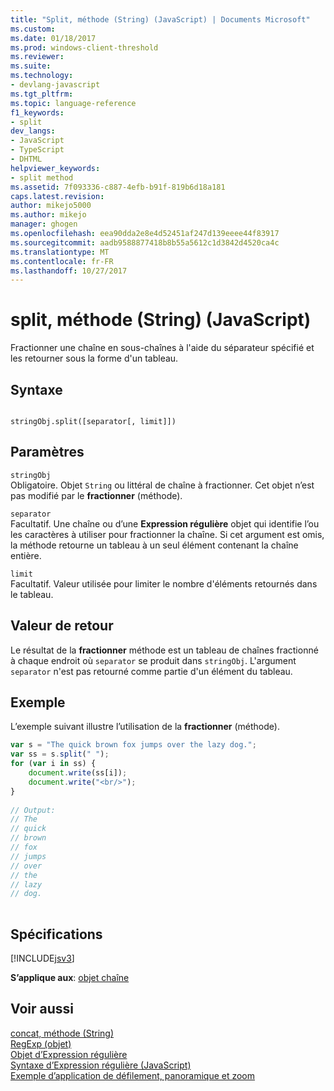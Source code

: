 ```yaml
---
title: "Split, méthode (String) (JavaScript) | Documents Microsoft"
ms.custom: 
ms.date: 01/18/2017
ms.prod: windows-client-threshold
ms.reviewer: 
ms.suite: 
ms.technology:
- devlang-javascript
ms.tgt_pltfrm: 
ms.topic: language-reference
f1_keywords:
- split
dev_langs:
- JavaScript
- TypeScript
- DHTML
helpviewer_keywords:
- split method
ms.assetid: 7f093336-c887-4efb-b91f-819b6d18a181
caps.latest.revision: 
author: mikejo5000
ms.author: mikejo
manager: ghogen
ms.openlocfilehash: eea90dda2e8e4d52451af247d139eeee44f83917
ms.sourcegitcommit: aadb9588877418b8b55a5612c1d3842d4520ca4c
ms.translationtype: MT
ms.contentlocale: fr-FR
ms.lasthandoff: 10/27/2017
---
```

# <a name="split-method-string-javascript"></a>split, méthode (String) (JavaScript)
Fractionner une chaîne en sous-chaînes à l'aide du séparateur spécifié et les retourner sous la forme d'un tableau.  
  
## <a name="syntax"></a>Syntaxe  
  
```  
  
stringObj.split([separator[, limit]])  
```  
  
## <a name="parameters"></a>Paramètres  
 `stringObj`  
 Obligatoire. Objet `String` ou littéral de chaîne à fractionner. Cet objet n’est pas modifié par le **fractionner** (méthode).  
  
 `separator`  
 Facultatif. Une chaîne ou d’une **Expression régulière** objet qui identifie l’ou les caractères à utiliser pour fractionner la chaîne. Si cet argument est omis, la méthode retourne un tableau à un seul élément contenant la chaîne entière.  
  
 `limit`  
 Facultatif. Valeur utilisée pour limiter le nombre d'éléments retournés dans le tableau.  
  
## <a name="return-value"></a>Valeur de retour  
 Le résultat de la **fractionner** méthode est un tableau de chaînes fractionné à chaque endroit où `separator` se produit dans `stringObj`. L'argument `separator` n'est pas retourné comme partie d'un élément du tableau.  
  
## <a name="example"></a>Exemple  
 L’exemple suivant illustre l’utilisation de la **fractionner** (méthode).  
  
```JavaScript  
var s = "The quick brown fox jumps over the lazy dog.";  
var ss = s.split(" ");  
for (var i in ss) {  
    document.write(ss[i]);  
    document.write("<br/>");  
}  
  
// Output:   
// The  
// quick  
// brown  
// fox  
// jumps  
// over  
// the  
// lazy  
// dog.  
  
```  
  
## <a name="requirements"></a>Spécifications  
 [!INCLUDE[jsv3](../../javascript/reference/includes/jsv3-md.md)]  
  
 **S’applique aux**: [objet chaîne](../../javascript/reference/string-object-javascript.md)  
  
## <a name="see-also"></a>Voir aussi  
 [concat, méthode (String)](../../javascript/reference/concat-method-string-javascript.md)   
 [RegExp (objet)](../../javascript/reference/regexp-object-javascript.md)   
 [Objet d’Expression régulière](../../javascript/reference/regular-expression-object-javascript.md)   
 [Syntaxe d’Expression régulière (JavaScript)](http://msdn.microsoft.com/en-us/ab0766e1-7037-45ed-aa23-706f58358c0e)   
 [Exemple d’application de défilement, panoramique et zoom](http://code.msdn.microsoft.com/ie/Scrolling-panning-and-6834aaf9)
